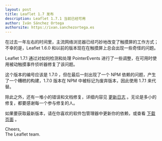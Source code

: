 ```yaml
---
layout: post
title: Leaflet 1.7 发布
description: Leaflet 1.7.1 当前已经可用
author: Iván Sánchez Ortega
authorsite: https://ivan.sanchezortega.es
---
```


在过去一年左右的时间里，主流网络浏览器已经巧妙地改变了触摸屏的工作方式；不幸的是，Leaflet 1.6.0 和以前的版本现在在触摸屏上总会出现一些奇怪的问题。

Leaflet 1.7.1 通过对如何检测和处理 PointerEvents 进行了一些调整，在可用时使用被动触摸事件侦听器修复了该问题。

这个版本的编号应该是 1.7.0 ，但在最后一刻出现了一个 NPM 依赖的问题，产生了一个糟糕的构建，1.7.0 版本在 NPM 中被标记为废弃版本，因此使用 1.7.1 来代替。

除此之外，还有一堆小的错误和文档修复，详细内容见 [更新日志](https://github.com/Leaflet/Leaflet/blob/master/CHANGELOG.md) 。无论是多小的修复，都要感谢每一个参与修复的人。

如果要获取最新版本，请在你喜欢的软件包管理器中更新你的依赖，或查看 [下载页面](https://leafletjs.com/download.html) 。

Cheers,<br>
The Leaflet team.
